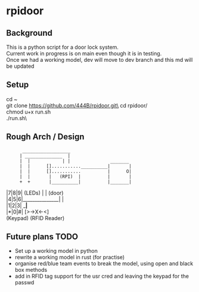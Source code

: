 # rpidoor

## Background
This is a python script for a door lock system.  
Current work in progress is on main even though it is in testing.  
Once we had a working model, dev will move to dev branch and this md will be updated

## Setup
cd ~ \
 git clone https://github.com/444B/rpidoor.git\
 cd rpidoor/\
 chmod u+x run.sh\
 ./run.sh\


## Rough Arch / Design
          __________________   
         | ______________  |  
         |  |            | |               _______   
         |  |      []...........__________|       |  
         |  |      []...........          |      O|  
         |  |       |   (RPI)  |          |       |  
         +  +       |__________|          |_______|  
|7|8|9| (LEDs)        |     |               (door)  
|4|5|6|_______________|     |  
|1|2|3|                  ___|__  
|*|0|#|                 [>->X<-<]  
(Keypad)              (RFID Reader)  


## Future plans TODO
- Set up a working model in python
- rewrite a working model in rust (for practise)
- organise red/blue team events to break the model, using open and black box methods
- add in RFID tag support for the usr cred and leaving the keypad for the passwd